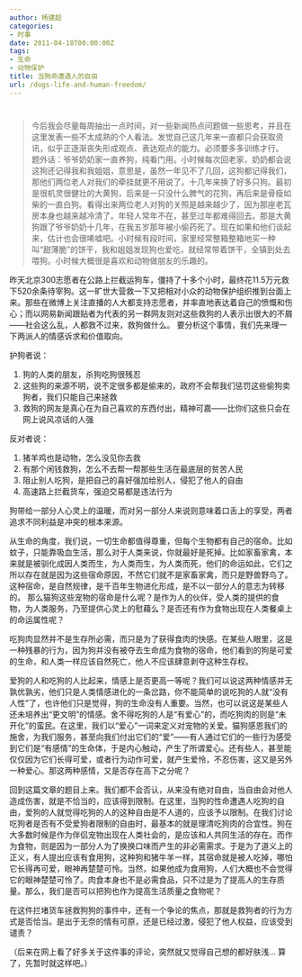 ```yaml
---
author: 杨建超
categories:
- 时事
date: 2011-04-18T00:00:00Z
tags:
- 生命
- 动物保护
title: 当狗命遭遇人的自由
url: /dogs-life-and-human-freedom/
---
```


# 

> 今后我会尽量每周抽出一点时间，对一些新闻热点问题做一些思考，并且在这里发表一些不太成熟的个人看法。发觉自己这几年来一直都只会获取资讯，似乎正逐渐丧失形成观点、表达观点的能力。必须要多多训练才行。 题外话：爷爷奶奶家一直养狗，纯看门用。小时候每次回老家，奶奶都会说这狗还记得我和我姐姐，意思是，虽然一年见不了几回，这狗都记得我们，那他们两位老人对我们的牵挂就更不用说了。十几年来换了好多只狗。最初是很机灵很健壮的大黄狗，后来是一只没什么脾气的花狗，再后来是骨瘦如柴的一直白狗。看得出来两位老人对狗的关照是越来越少了，因为那座老瓦房本身也越来越冷清了。年轻人常年不在，甚至过年都难得回去。那是大黄狗跟了爷爷奶奶十几年，在我五岁那年被小偷药死了。现在如果和他们谈起来，估计也会很唏嘘吧。小时候有段时间，家里经常整箱整箱地买一种叫“甜薄脆”的饼干，我和姐姐发现狗也爱吃，就经常带着饼干，全镇到处去喂狗。小时候大概很是喜欢和动物做朋友的乐趣的。

昨天北京300志愿者在公路上拦截运狗车，僵持了十多个小时，最终花11.5万元救下520余条待宰狗。这一旷世大营救一下又把相对小众的动物保护组织推到台面上来。那些在微博上关注直播的人大都支持志愿者，并率直地表达着自己的愤慨和伤心；而以网易新闻跟贴者为代表的另一群网友则对这些救狗的人表示出很大的不屑——社会这么乱，人都救不过来，救狗做什么。 要分析这个事情，我们先来理一下两派人的情感诉求和价值取向。

护狗者说：

1.  狗的人类的朋友，杀狗吃狗很残忍
2.  这些狗的来源不明，说不定很多都是偷来的，政府不会帮我们惩罚这些偷狗卖狗者，我们只能自己来拯救
3.  救狗的网友是真心在为自己喜欢的东西付出，精神可嘉——比你们这些只会在网上说风凉话的人强

反对者说：

1.  猪羊鸡也是动物，怎么没见你去救
2.  有那个闲钱救狗，怎么不去帮一帮那些生活在最底层的贫苦人民
3.  阻止别人吃狗，是把自己的喜好强加给别人，侵犯了他人的自由
4.  高速路上拦截货车，强迫交易都是违法行为

狗带给一部分人心灵上的温暖，而对另一部分人来说则意味着口舌上的享受，两者追求不同利益是冲突的根本来源。

从生命的角度，我们说，一切生命都值得尊重，但每个生物都有自己的宿命。比如蚊子，只能靠吸血生活，那么对于人类来说，你就最好是死掉。比如家畜家禽，本来就是被驯化成因人类而生，为人类而生，为人类而死，他们的命运如此，它们之所以存在就是因为这些宿命原因，不然它们就不是家畜家禽，而只是野兽野鸟了。这种宿命，是自然规律，是千百年生物进化形成，是不以一部分人的意志为转移的。 那么猫狗这些宠物的宿命是什么呢？是作为人的伙伴，受人类的提供的食物，为人类服务，乃至提供心灵上的慰藉么？是否还有作为食物出现在人类餐桌上的命运属性呢？

吃狗肉显然并不是生存所必需，而只是为了获得食肉的快感。在某些人眼里，这是一种残暴的行为，因为狗并没有被夺去生命成为食物的宿命，他们看到的狗是可爱的生命，和人类一样应该自然死亡，他人不应该肆意剥夺这种生存权。

爱狗的人和吃狗的人比起来，情感上是否更高一等呢？我们可以说这两种情感并无孰优孰劣，他们只是人类情感进化的一条岔路，你不能简单的说吃狗的人就“没有人性”了，也许他们只是觉得，狗的生命没有人重要。当然，也可以说这是某些人还未培养出“更文明”的情感。舍不得吃狗的人是“有爱心”的，而吃狗肉的则是“未开化”的蛮民。在这里，我们以“爱心”一词来定义对宠物的关爱。猫狗感恩我们的施舍，为我们服务，甚至向我们付出它们的“爱”——有人通过它们的一些行为感受到它们是“有感情”的生命体，于是内心触动，产生了所谓爱心。还有些人，甚至能仅仅因为它们长得可爱，或者行为动作可爱，就产生爱怜，不忍伤害，这又是另外一种爱心。那这两种感情，又是否存在高下之分呢？

回到这篇文章的题目上来。我们都不会否认，从来没有绝对自由，当自由会对他人造成伤害，就是不恰当的，应该得到限制。在这里，当狗的性命遭遇人吃狗的自由，爱狗的人就觉得吃狗的人的这种自由是不人道的，应该予以限制。在我们讨论吃狗者是否有不受爱狗者限制的自由时，最基本的就是理清吃狗肉的合宜性。狗在大多数时候是作为伴侣宠物出现在人类社会的，是应该和人共同生活的存在。而作为食物，则是因为一部分人为了换换口味而产生的非必需需求。于是为了道义上的正义，有人提出应该有食用狗，这种狗和猪牛羊一样，其宿命就是被人吃掉，哪怕它长得再可爱，眼神再楚楚可怜。当然，如果他成为食用狗，人们大概也不会觉得它的眼神楚楚可怜了。肉食本身也不是必需食品，只不过是为了提高人的生存质量。那么，我们是否可以把狗也作为提高生活质量之食物呢？

在这件拦堵货车拯救狗狗的事件中，还有一个争论的焦点，那就是救狗者的行为方式是否恰当。是出于无奈的情有可原，还是已经过激，侵犯了他人权益，应该受到谴责？

（后来在网上看了好多关于这件事的评论，突然就又觉得自己想的都好肤浅… 算了，先暂时就这样吧。）
